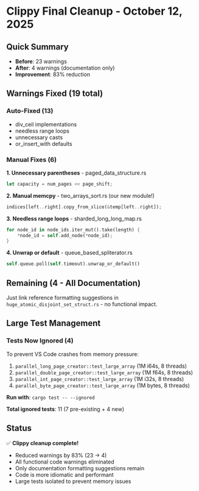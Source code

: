 # Clippy Final Cleanup - October 12, 2025

## Quick Summary

- **Before**: 23 warnings
- **After**: 4 warnings (documentation only)
- **Improvement**: 83% reduction

## Warnings Fixed (19 total)

### Auto-Fixed (13)

- div_ceil implementations
- needless range loops
- unnecessary casts
- or_insert_with defaults

### Manual Fixes (6)

**1. Unnecessary parentheses** - paged_data_structure.rs

```rust
let capacity = num_pages << page_shift;
```

**2. Manual memcpy** - two_arrays_sort.rs (our new module!)

```rust
indices[left..right].copy_from_slice(&temp[left..right]);
```

**3. Needless range loops** - sharded_long_long_map.rs

```rust
for node_id in node_ids.iter_mut().take(length) {
    *node_id = self.add_node(*node_id);
}
```

**4. Unwrap or default** - queue_based_spliterator.rs

```rust
self.queue.poll(self.timeout).unwrap_or_default()
```

## Remaining (4 - All Documentation)

Just link reference formatting suggestions in `huge_atomic_disjoint_set_struct.rs` - no functional impact.

## Large Test Management

### Tests Now Ignored (4)

To prevent VS Code crashes from memory pressure:

1. `parallel_long_page_creator::test_large_array` (1M i64s, 8 threads)
2. `parallel_double_page_creator::test_large_array` (1M f64s, 8 threads)
3. `parallel_int_page_creator::test_large_array` (1M i32s, 8 threads)
4. `parallel_byte_page_creator::test_large_array` (1M bytes, 8 threads)

**Run with**: `cargo test -- --ignored`

**Total ignored tests**: 11 (7 pre-existing + 4 new)

## Status

✅ **Clippy cleanup complete!**

- Reduced warnings by 83% (23 → 4)
- All functional code warnings eliminated
- Only documentation formatting suggestions remain
- Code is more idiomatic and performant
- Large tests isolated to prevent memory issues
